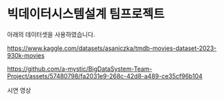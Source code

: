 # 빅데이터시스템설계 팀프로젝트

아래의 데이터셋을 사용하였습니다.

https://www.kaggle.com/datasets/asaniczka/tmdb-movies-dataset-2023-930k-movies

https://github.com/a-mystic/BigDataSystem-Team-Project/assets/57480798/fa2031e9-268c-42d8-a489-ce35cf96b104

시연 영상
